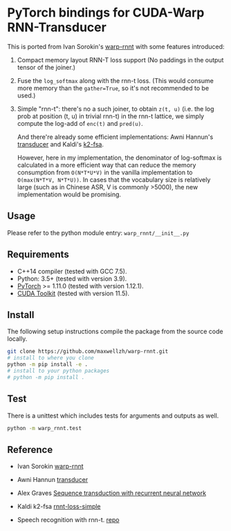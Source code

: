 
# PyTorch bindings for CUDA-Warp RNN-Transducer

This is ported from Ivan Sorokin's [warp-rnnt](https://github.com/1ytic/warp-rnnt) with some features introduced:

1. Compact memory layout RNN-T loss support (No paddings in the output tensor of the joiner.)
2. Fuse the `log_softmax` along with the rnn-t loss. (This would consume more memory than the `gather=True`, so it's not recommended to be used.)
3. Simple "rnn-t": there's no a such joiner, to obtain `z(t, u)` (i.e. the log prob at position (t, u) in trivial rnn-t) in the rnn-t lattice, we simply compute the log-add of `enc(t)` and `pred(u)`.

    And there're already some efficient implementations: Awni Hannun's [transducer](https://github.com/awni/transducer) and Kaldi's [k2-fsa](https://k2-fsa.github.io/k2/python_api/api.html#rnnt-loss-simple).
    
    However, here in my implementation, the denominator of log-softmax is calculated in a more efficient way that can reduce the memory consumption from `O(N*T*U*V)` in the vanilla implementation to `O(max(N*T*V, N*T*U))`. In cases that the vocabulary size is relatively large (such as in Chinese ASR, V is commonly >5000), the new implementation would be promising.

## Usage

Please refer to the python module entry: `warp_rnnt/__init__.py`

## Requirements

- C++14 compiler (tested with GCC 7.5).
- Python: 3.5+ (tested with version 3.9).
- [PyTorch](http://pytorch.org/) >= 1.11.0 (tested with version 1.12.1).
- [CUDA Toolkit](https://developer.nvidia.com/cuda-zone) (tested with version 11.5).



## Install

The following setup instructions compile the package from the source code locally.

```bash
git clone https://github.com/maxwellzh/warp-rnnt.git
# install to where you clone
python -m pip install -e .
# install to your python packages
# python -m pip install .
```

## Test
There is a unittest which includes tests for arguments and outputs as well.

```bash
python -m warp_rnnt.test
```


## Reference

- Ivan Sorokin [warp-rnnt](https://github.com/1ytic/warp-rnnt)

- Awni Hannun [transducer](https://github.com/awni/transducer)

- Alex Graves [Sequence transduction with recurrent neural network](https://arxiv.org/pdf/1211.3711.pdf)

- Kaldi k2-fsa [rnnt-loss-simple](https://k2-fsa.github.io/k2/python_api/api.html#rnnt-loss-simple)

- Speech recognition with rnn-t. [repo](https://github.com/maxwellzh/Transducer-dev)
